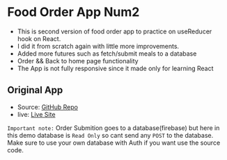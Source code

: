 # Food Order App Num2
 - This is second version of food order app to practice on useReducer hook on React.
 - I did it from scratch again with little more improvements.
 - Added more futures such as fetch/submit meals to a database
 - Order && Back to home page functionality
 - The App is not fully responsive since it made only for learning React

 ## Original App
 - Source: [GitHub Repo](https://github.com/RedouaneAjgagal/food-order-app-num2)
 - live: [Live Site](https://cheerful-conkies-18c65c.netlify.app/)
 
 `Important note:` Order Submition goes to a database(firebase) but here in this demo database is `Read Only` so cant send any `POST` to the database. Make sure to use your own database with Auth if you want use the source code.
